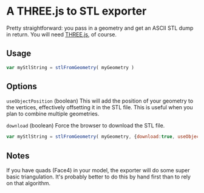 # A THREE.js to STL exporter
Pretty straightforward: you pass in a geometry and get an ASCII STL dump in return.
You will need [THREE.js](https://github.com/mrdoob/three.js), of course.

## Usage
```javascript
var myStlString = stlFromGeometry( myGeometry )
```

## Options
`useObjectPosition`
(boolean) This will add the position of your geometry to the vertices, effectively offsetting it in the STL file. This is useful when you plan to combine multiple geometries.

`download`
(boolean) Force the browser to download the STL file.

```javascript
var myStlString = stlFromGeometry( myGeometry, {download:true, useObjectPosition:true} )
```

## Notes
If you have quads (Face4) in your model, the exporter will do some super basic triangulation. It's probably better to do this by hand first than to rely on that algorithm.
